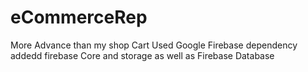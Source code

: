 # eCommerceRep
More Advance than my shop Cart
Used Google Firebase
dependency addedd firebase Core and storage as well as Firebase Database
